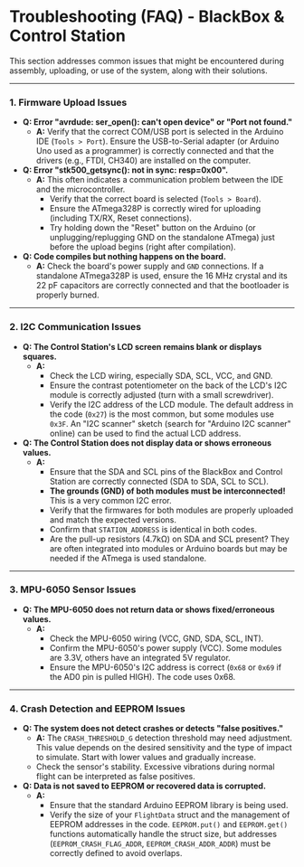 # Troubleshooting (FAQ) - BlackBox & Control Station

This section addresses common issues that might be encountered during assembly, uploading, or use of the system, along with their solutions.

---

### 1. Firmware Upload Issues

* **Q: Error "avrdude: ser_open(): can't open device" or "Port not found."**
    * **A:** Verify that the correct COM/USB port is selected in the Arduino IDE (`Tools > Port`). Ensure the USB-to-Serial adapter (or Arduino Uno used as a programmer) is correctly connected and that the drivers (e.g., FTDI, CH340) are installed on the computer.
* **Q: Error "stk500_getsync(): not in sync: resp=0x00".**
    * **A:** This often indicates a communication problem between the IDE and the microcontroller.
        * Verify that the correct board is selected (`Tools > Board`).
        * Ensure the ATmega328P is correctly wired for uploading (including TX/RX, Reset connections).
        * Try holding down the "Reset" button on the Arduino (or unplugging/replugging GND on the standalone ATmega) just before the upload begins (right after compilation).
* **Q: Code compiles but nothing happens on the board.**
    * **A:** Check the board's power supply and `GND` connections. If a standalone ATmega328P is used, ensure the 16 MHz crystal and its 22 pF capacitors are correctly connected and that the bootloader is properly burned.

---

### 2. I2C Communication Issues

* **Q: The Control Station's LCD screen remains blank or displays squares.**
    * **A:**
        * Check the LCD wiring, especially SDA, SCL, VCC, and GND.
        * Ensure the contrast potentiometer on the back of the LCD's I2C module is correctly adjusted (turn with a small screwdriver).
        * Verify the I2C address of the LCD module. The default address in the code (`0x27`) is the most common, but some modules use `0x3F`. An "I2C scanner" sketch (search for "Arduino I2C scanner" online) can be used to find the actual LCD address.
* **Q: The Control Station does not display data or shows erroneous values.**
    * **A:**
        * Ensure that the SDA and SCL pins of the BlackBox and Control Station are correctly connected (SDA to SDA, SCL to SCL).
        * **The grounds (GND) of both modules must be interconnected!** This is a very common I2C error.
        * Verify that the firmwares for both modules are properly uploaded and match the expected versions.
        * Confirm that `STATION_ADDRESS` is identical in both codes.
        * Are the pull-up resistors (4.7kΩ) on SDA and SCL present? They are often integrated into modules or Arduino boards but may be needed if the ATmega is used standalone.

---

### 3. MPU-6050 Sensor Issues

* **Q: The MPU-6050 does not return data or shows fixed/erroneous values.**
    * **A:**
        * Check the MPU-6050 wiring (VCC, GND, SDA, SCL, INT).
        * Confirm the MPU-6050's power supply (VCC). Some modules are 3.3V, others have an integrated 5V regulator.
        * Ensure the MPU-6050's I2C address is correct (`0x68` or `0x69` if the AD0 pin is pulled HIGH). The code uses 0x68.

---

### 4. Crash Detection and EEPROM Issues

* **Q: The system does not detect crashes or detects "false positives."**
    * **A:** The `CRASH_THRESHOLD_G` detection threshold may need adjustment. This value depends on the desired sensitivity and the type of impact to simulate. Start with lower values and gradually increase.
    * Check the sensor's stability. Excessive vibrations during normal flight can be interpreted as false positives.
* **Q: Data is not saved to EEPROM or recovered data is corrupted.**
    * **A:**
        * Ensure that the standard Arduino EEPROM library is being used.
        * Verify the size of your `FlightData` struct and the management of EEPROM addresses in the code. `EEPROM.put()` and `EEPROM.get()` functions automatically handle the struct size, but addresses (`EEPROM_CRASH_FLAG_ADDR`, `EEPROM_CRASH_ADDR_ADDR`) must be correctly defined to avoid overlaps.